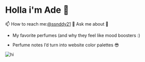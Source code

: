 # Holla i'm Ade 👋

<!--
**Dea9998/Dea9998** is a ✨ _special_ ✨ repository because its `README.md` (this file) appears on your GitHub profile.

Here are some ideas to get you started:

- 🔭 I’m currently working on ...
- 🌱 I’m currently learning ...
- 👯 I’m looking to collaborate on ...
- 🤔 I’m looking for help with ...
- 💬 Ask me about ...
- 📫 How to reach me: ...
- 😄 Pronouns: ...
- ⚡ Fun fact: ...
-->

📫 How to reach me:[@ssnddy21](https://www.instagram.com/ssnddy21?igsh=ZmdtMGl2YXN5bGZn)
💬 Ask me about 🤔
- My favorite perfumes (and why they feel like mood boosters :)

- Perfume notes I’d turn into website color palettes 😎

![hi](https://media0.giphy.com/media/v1.Y2lkPTc5MGI3NjExeTB4Mmpqcmt6Zzl5NzZucnZ0dGhpdGM3c2d2YmIyOHZ1ZWRkYncyZiZlcD12MV9pbnRlcm5hbF9naWZfYnlfaWQmY3Q9Zw/CjmvTCZf2U3p09Cn0h/giphy.gif)
